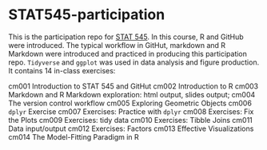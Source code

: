# STAT545-participation

This is the participation repo for [STAT 545](https://stat545.stat.ubc.ca/#about). In this course, R and GitHub were introduced. The typical workflow in GitHut, markdown and R Markdown were introduced and practiced in producing this participation repo. `Tidyverse` and `ggplot` was used in data analysis and figure production. It contains 14 in-class exercises:

cm001 Introduction to STAT 545 and GitHut
cm002 Introduction to R
cm003 Markdown and R Markdown exploration: html output, slides output; 
cm004 The version control workflow
cm005 Exploring Geometric Objects
cm006 `dplyr` Exercise
cm007 Exercises: Practice with `dplyr`
cm008 Exercises: Fix the Plots
cm009 Exercises: tidy data
cm010 Exercises: Tibble Joins
cm011 Data input/output
cm012 Exercises: Factors
cm013 Effective Visualizations
cm014 The Model-Fitting Paradigm in R
